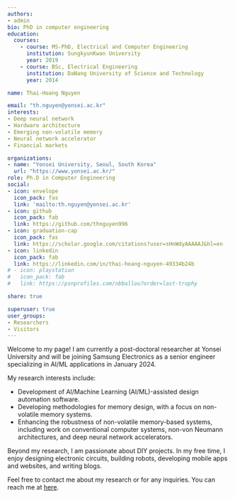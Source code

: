 ```yaml
---
authors:
- admin
bio: PhD in computer engineering
education:
  courses:
    - course: MS-PhD, Electrical and Computer Engineering
      institution: SungkyunKwan University
      year: 2019
    - course: BSc, Electrical Engineering
      institution: DaNang University of Science and Technology
      year: 2014

name: Thai-Hoang Nguyen

email: "th.nguyen@yonsei.ac.kr"
interests:
- Deep neural network
- Hardware architecture
- Emerging non-volatile memory
- Neural network accelerator 
- Financial markets

organizations:
- name: "Yonsei University, Seoul, South Korea"
  url: "https://www.yonsei.ac.kr/"
role: Ph.D in Computer Engineering
social:
- icon: envelope
  icon_pack: fas
  link: 'mailto:th.nguyen@yonsei.ac.kr'
- icon: github
  icon_pack: fab
  link: https://github.com/thnguyen996
- icon: graduation-cap
  icon_pack: fas
  link: https://scholar.google.com/citations?user=sHnWdyAAAAAJ&hl=en
- icon: linkedin
  icon_pack: fab
  link: https://linkedin.com/in/thai-hoang-nguyen-49334b24b
# - icon: playstation
#   icon_pack: fab
#   link: https://psnprofiles.com/nbballou?order=last-trophy

share: true

superuser: true
user_groups:
- Researchers
- Visitors
---
```


Welcome to my page! I am currently a post-doctoral researcher at Yonsei
University and will be joining Samsung Electronics as a senior engineer
specializing in AI/ML applications in January 2024.

My research interests include:

- Development of AI/Machine Learning (AI/ML)-assisted design automation
  software. 
- Developing methodologies for memory design, with a focus on non-volatile
  memory systems.
- Enhancing the robustness of non-volatile memory-based systems, including work
  on conventional computer systems, non-von Neumann architectures, and deep
  neural network accelerators.

Beyond my research, I am passionate about DIY projects. In my free time, I enjoy
designing electronic circuits, building robots, developing mobile apps and
websites, and writing blogs.

Feel free to contact me about my research or for any inquiries. You can reach me
at <a href="#contact">here</a>.
